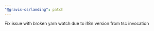 ```yaml
---
"@gravis-os/landing": patch
---
```


Fix issue with broken yarn watch due to i18n version from tsc invocation
